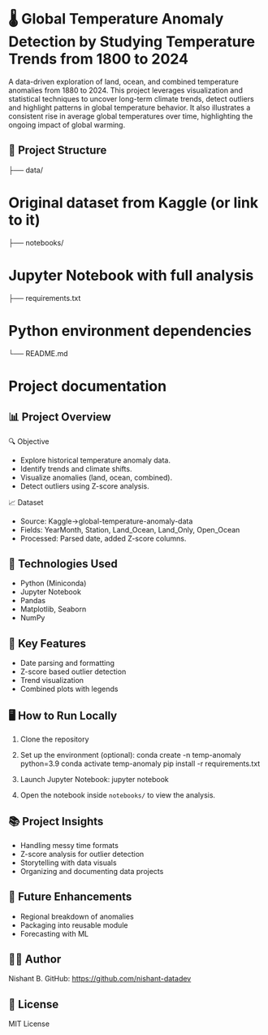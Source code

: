 🌡️ Global Temperature Anomaly Detection by Studying Temperature Trends from 1800 to 2024
========================================================================================

A data-driven exploration of land, ocean, and combined temperature anomalies from 1880 to 2024. This project leverages visualization and statistical techniques to uncover long-term climate trends, detect outliers and highlight patterns in global temperature behavior.
It also illustrates a consistent rise in average global temperatures over time, highlighting the ongoing impact of global warming.

📁 Project Structure
--------------------

├── data/                     
# Original dataset from Kaggle (or link to it)
├── notebooks/                
# Jupyter Notebook with full analysis
├── requirements.txt          
# Python environment dependencies
└── README.md                
# Project documentation

📊 Project Overview
-------------------

🔍 Objective
- Explore historical temperature anomaly data.
- Identify trends and climate shifts.
- Visualize anomalies (land, ocean, combined).
- Detect outliers using Z-score analysis.

📈 Dataset
- Source: Kaggle->global-temperature-anomaly-data
- Fields: YearMonth, Station, Land_Ocean, Land_Only, Open_Ocean
- Processed: Parsed date, added Z-score columns.

🧪 Technologies Used
--------------------
- Python (Miniconda)
- Jupyter Notebook
- Pandas
- Matplotlib, Seaborn
- NumPy

📌 Key Features
---------------
- Date parsing and formatting
- Z-score based outlier detection
- Trend visualization
- Combined plots with legends

🖥️ How to Run Locally
----------------------

1. Clone the repository

2. Set up the environment (optional):
   conda create -n temp-anomaly python=3.9
   conda activate temp-anomaly
   pip install -r requirements.txt

3. Launch Jupyter Notebook:
   jupyter notebook

4. Open the notebook inside `notebooks/` to view the analysis.

📚 Project Insights
-----------------
- Handling messy time formats
- Z-score analysis for outlier detection
- Storytelling with data visuals
- Organizing and documenting data projects

🚀 Future Enhancements
----------------------
- Regional breakdown of anomalies
- Packaging into reusable module
- Forecasting with ML

👨‍💻 Author
-----------
Nishant B.
GitHub: https://github.com/nishant-datadev

📜 License
----------
MIT License
